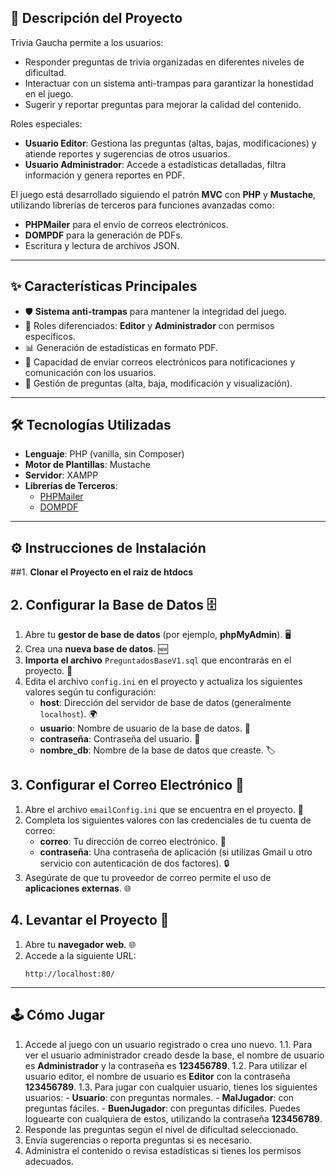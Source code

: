 ## 📖 **Descripción del Proyecto**

Trivia Gaucha permite a los usuarios:
- Responder preguntas de trivia organizadas en diferentes niveles de dificultad.
- Interactuar con un sistema anti-trampas para garantizar la honestidad en el juego.
- Sugerir y reportar preguntas para mejorar la calidad del contenido.

Roles especiales:
- **Usuario Editor**: Gestiona las preguntas (altas, bajas, modificaciones) y atiende reportes y sugerencias de otros usuarios.
- **Usuario Administrador**: Accede a estadísticas detalladas, filtra información y genera reportes en PDF.

El juego está desarrollado siguiendo el patrón **MVC** con **PHP** y **Mustache**, utilizando librerías de terceros para funciones avanzadas como:
- **PHPMailer** para el envío de correos electrónicos.
- **DOMPDF** para la generación de PDFs.
- Escritura y lectura de archivos JSON.

---

## ✨ **Características Principales**

- 🛡️ **Sistema anti-trampas** para mantener la integridad del juego.
- 👥 Roles diferenciados: **Editor** y **Administrador** con permisos específicos.
- 📊 Generación de estadísticas en formato PDF.
- 📩 Capacidad de enviar correos electrónicos para notificaciones y comunicación con los usuarios.
- 📂 Gestión de preguntas (alta, baja, modificación y visualización).

---

## 🛠️ **Tecnologías Utilizadas**

- **Lenguaje**: PHP (vanilla, sin Composer)
- **Motor de Plantillas**: Mustache
- **Servidor**: XAMPP
- **Librerías de Terceros**:
  - [PHPMailer](https://github.com/PHPMailer/PHPMailer)
  - [DOMPDF](https://github.com/dompdf/dompdf)

---

## ⚙️ **Instrucciones de Instalación**

##1. **Clonar el Proyecto en el raiz de htdocs**  
## 2. Configurar la Base de Datos 🗄️

1. Abre tu **gestor de base de datos** (por ejemplo, **phpMyAdmin**). 🖥️
2. Crea una **nueva base de datos**. 🆕
3. **Importa el archivo** `PreguntadosBaseV1.sql` que encontrarás en el proyecto. 📂
4. Edita el archivo `config.ini` en el proyecto y actualiza los siguientes valores según tu configuración:
   - **host**: Dirección del servidor de base de datos (generalmente `localhost`). 🌍
   - **usuario**: Nombre de usuario de la base de datos. 👤
   - **contraseña**: Contraseña del usuario. 🔑
   - **nombre_db**: Nombre de la base de datos que creaste. 🏷️

## 3. Configurar el Correo Electrónico 📧

1. Abre el archivo `emailConfig.ini` que se encuentra en el proyecto. 📝
2. Completa los siguientes valores con las credenciales de tu cuenta de correo:
   - **correo**: Tu dirección de correo electrónico. 📧
   - **contraseña**: Una contraseña de aplicación (si utilizas Gmail u otro servicio con autenticación de dos factores). 🔒
3. Asegúrate de que tu proveedor de correo permite el uso de **aplicaciones externas**. 🌐

## 4. Levantar el Proyecto 🚀

1. Abre tu **navegador web**. 🌐
2. Accede a la siguiente URL:
   ```plaintext
   http://localhost:80/
   
---

## 🕹️ Cómo Jugar

1. Accede al juego con un usuario registrado o crea uno nuevo.
   1.1. Para ver el usuario administrador creado desde la base, el nombre de usuario es **Administrador** y la contraseña es **123456789**.
   1.2. Para utilizar el usuario editor, el nombre de usuario es **Editor** con la contraseña **123456789**.
   1.3. Para jugar con cualquier usuario, tienes los siguientes usuarios:
       - **Usuario**: con preguntas normales.
       - **MalJugador**: con preguntas fáciles.
       - **BuenJugador**: con preguntas difíciles.
     Puedes loguearte con cualquiera de estos, utilizando la contraseña **123456789**.
2. Responde las preguntas según el nivel de dificultad seleccionado.
3. Envía sugerencias o reporta preguntas si es necesario.
4. Administra el contenido o revisa estadísticas si tienes los permisos adecuados.

